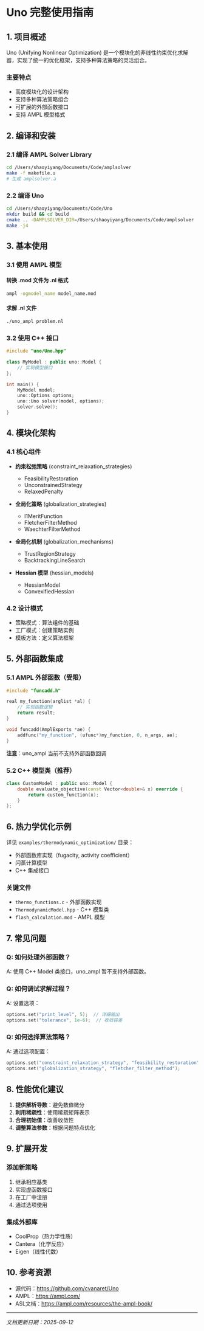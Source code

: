 # Uno 完整使用指南

## 1. 项目概述

Uno (Unifying Nonlinear Optimization) 是一个模块化的非线性约束优化求解器，实现了统一的优化框架，支持多种算法策略的灵活组合。

### 主要特点
- 高度模块化的设计架构
- 支持多种算法策略组合
- 可扩展的外部函数接口
- 支持 AMPL 模型格式

## 2. 编译和安装

### 2.1 编译 AMPL Solver Library
```bash
cd /Users/shaoyiyang/Documents/Code/amplsolver
make -f makefile.u
# 生成 amplsolver.a
```

### 2.2 编译 Uno
```bash
cd /Users/shaoyiyang/Documents/Code/Uno
mkdir build && cd build
cmake .. -DAMPLSOLVER_DIR=/Users/shaoyiyang/Documents/Code/amplsolver
make -j4
```

## 3. 基本使用

### 3.1 使用 AMPL 模型

#### 转换 .mod 文件为 .nl 格式
```bash
ampl -ogmodel_name model_name.mod
```

#### 求解 .nl 文件
```bash
./uno_ampl problem.nl
```

### 3.2 使用 C++ 接口
```cpp
#include "uno/Uno.hpp"

class MyModel : public uno::Model {
    // 实现模型接口
};

int main() {
    MyModel model;
    uno::Options options;
    uno::Uno solver(model, options);
    solver.solve();
}
```

## 4. 模块化架构

### 4.1 核心组件
- **约束松弛策略** (constraint_relaxation_strategies)
  - FeasibilityRestoration
  - UnconstrainedStrategy
  - RelaxedPenalty

- **全局化策略** (globalization_strategies)
  - l1MeritFunction
  - FletcherFilterMethod
  - WaechterFilterMethod

- **全局化机制** (globalization_mechanisms)
  - TrustRegionStrategy
  - BacktrackingLineSearch

- **Hessian 模型** (hessian_models)
  - HessianModel
  - ConvexifiedHessian

### 4.2 设计模式
- 策略模式：算法组件的基础
- 工厂模式：创建策略实例
- 模板方法：定义算法框架

## 5. 外部函数集成

### 5.1 AMPL 外部函数（受限）
```c
#include "funcadd.h"

real my_function(arglist *al) {
    // 实现函数逻辑
    return result;
}

void funcadd(AmplExports *ae) {
    addfunc("my_function", (ufunc*)my_function, 0, n_args, ae);
}
```

**注意**：uno_ampl 当前不支持外部函数回调

### 5.2 C++ 模型类（推荐）
```cpp
class CustomModel : public uno::Model {
    double evaluate_objective(const Vector<double>& x) override {
        return custom_function(x);
    }
};
```

## 6. 热力学优化示例

详见 `examples/thermodynamic_optimization/` 目录：
- 外部函数库实现（fugacity, activity coefficient）
- 闪蒸计算模型
- C++ 集成接口

### 关键文件
- `thermo_functions.c` - 外部函数实现
- `ThermodynamicModel.hpp` - C++ 模型类
- `flash_calculation.mod` - AMPL 模型

## 7. 常见问题

### Q: 如何处理外部函数？
A: 使用 C++ Model 类接口，uno_ampl 暂不支持外部函数。

### Q: 如何调试求解过程？
A: 设置选项：
```cpp
options.set("print_level", 5);  // 详细输出
options.set("tolerance", 1e-6);  // 收敛容差
```

### Q: 如何选择算法策略？
A: 通过选项配置：
```cpp
options.set("constraint_relaxation_strategy", "feasibility_restoration");
options.set("globalization_strategy", "fletcher_filter_method");
```

## 8. 性能优化建议

1. **提供解析导数**：避免数值微分
2. **利用稀疏性**：使用稀疏矩阵表示
3. **合理初始值**：改善收敛性
4. **调整算法参数**：根据问题特点优化

## 9. 扩展开发

### 添加新策略
1. 继承相应基类
2. 实现虚函数接口
3. 在工厂中注册
4. 通过选项使用

### 集成外部库
- CoolProp（热力学性质）
- Cantera（化学反应）
- Eigen（线性代数）

## 10. 参考资源

- 源代码：https://github.com/cvanaret/Uno
- AMPL：https://ampl.com/
- ASL文档：https://ampl.com/resources/the-ampl-book/

---
*文档更新日期：2025-09-12*